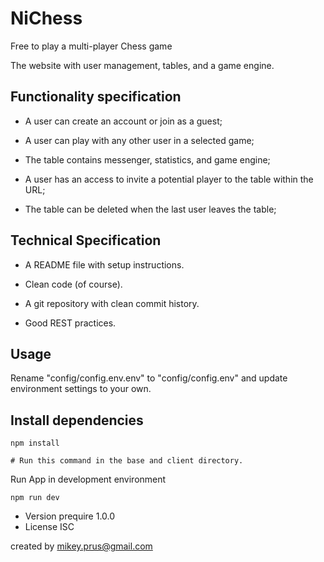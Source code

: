# NiChess


Free to play a multi-player Chess game

The website with user management, tables, and a game engine.


## Functionality specification

- A user can create an account or join as a guest;
- A user can play with any other user in a selected game;

- The table contains messenger, statistics, and game engine;
- A user has an access to invite a potential player to the table within the URL;
- The table can be deleted when the last user leaves the table;


## Technical Specification

- A README file with setup instructions.
- Clean code (of course).

- A git repository with clean commit history.
- Good REST practices.

## Usage
Rename "config/config.env.env" to "config/config.env" and update environment settings to your own.


## Install dependencies

```
npm install

# Run this command in the base and client directory.
```

Run App in development environment
```
npm run dev
```

- Version prequire 1.0.0
- License ISC

created by mikey.prus@gmail.com